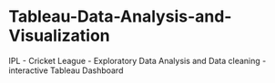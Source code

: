 # Tableau-Data-Analysis-and-Visualization
IPL - Cricket League - Exploratory Data Analysis and Data cleaning - interactive Tableau Dashboard
